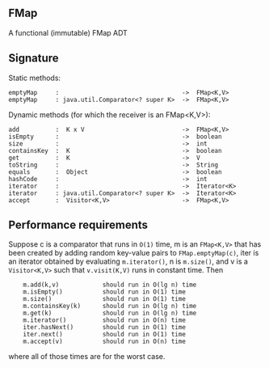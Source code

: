 FMap
----
A functional (immutable) FMap ADT

Signature
---------

  Static methods:


    emptyMap     :                                  ->  FMap<K,V>
    emptyMap     : java.util.Comparator<? super K>  ->  FMap<K,V>

  Dynamic methods (for which the receiver is an FMap<K,V>):
  
    add          :  K x V                           ->  FMap<K,V>
    isEmpty      :                                  ->  boolean
    size         :                                  ->  int
    containsKey  :  K                               ->  boolean
    get          :  K                               ->  V
    toString     :                                  ->  String
    equals       :  Object                          ->  boolean
    hashCode     :                                  ->  int
    iterator     :                                  ->  Iterator<K>
    iterator     : java.util.Comparator<? super K>  ->  Iterator<K>
    accept       :  Visitor<K,V>                    ->  FMap<K,V>
    
Performance requirements
-------------------------

  Suppose c is a comparator that runs in `O(1)` time, m is an
  `FMap<K,V>` that has been created by adding random key-value
  pairs to `FMap.emptyMap(c)`, iter is an iterator obtained by
  evaluating `m.iterator()`, n is `m.size()`, and v is a `Visitor<K,V>`
  such that `v.visit(K,V)` runs in constant time.  Then

        m.add(k,v)            should run in O(lg n) time
        m.isEmpty()           should run in O(1) time
        m.size()              should run in O(1) time
        m.containsKey(k)      should run in O(lg n) time
        m.get(k)              should run in O(lg n) time
        m.iterator()          should run in O(n) time
        iter.hasNext()        should run in O(1) time  
        iter.next()           should run in O(1) time
        m.accept(v)           should run in O(n) time                         

   where all of those times are for the worst case.